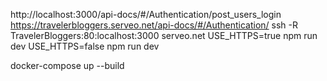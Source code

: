http://localhost:3000/api-docs/#/Authentication/post_users_login
https://travelerbloggers.serveo.net/api-docs/#/Authentication/
ssh -R TravelerBloggers:80:localhost:3000 serveo.net
USE_HTTPS=true npm run dev
USE_HTTPS=false npm run dev

docker-compose up --build